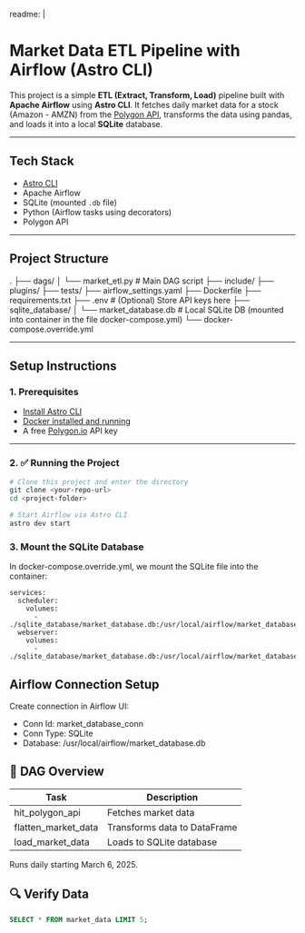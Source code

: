 readme: |
  #  Market Data ETL Pipeline with Airflow (Astro CLI)

  This project is a simple **ETL (Extract, Transform, Load)** pipeline built with **Apache Airflow** using **Astro CLI**. It fetches daily market data for a stock (Amazon - AMZN) from the [Polygon API](https://polygon.io/), transforms the data using pandas, and loads it into a local **SQLite** database.

  ---

  ##  Tech Stack

  - [Astro CLI](https://docs.astronomer.io/astro/cli/overview)
  - Apache Airflow
  - SQLite (mounted `.db` file)
  - Python (Airflow tasks using decorators)
  - Polygon API

  ---

  ##  Project Structure
.
├── dags/
│ └── market_etl.py # Main DAG script
├── include/
├── plugins/
├── tests/
├── airflow_settings.yaml
├── Dockerfile
├── requirements.txt
├── .env # (Optional) Store API keys here
├── sqlite_database/
│ └── market_database.db # Local SQLite DB (mounted into container in the file docker-compose.yml)
└── docker-compose.override.yml  

---

## Setup Instructions

### 1. Prerequisites

- [Install Astro CLI](https://docs.astronomer.io/astro/cli/install-astro)
- [Docker installed and running](https://docs.docker.com/get-docker/)
- A free [Polygon.io](https://polygon.io/) API key

---

### 2. ✅ Running the Project

```bash
# Clone this project and enter the directory
git clone <your-repo-url>
cd <project-folder>

# Start Airflow via Astro CLI
astro dev start
```
### 3. Mount the SQLite Database
In docker-compose.override.yml, we mount the SQLite file into the container:  
```
services:
  scheduler:
    volumes:
      - ./sqlite_database/market_database.db:/usr/local/airflow/market_database.db
  webserver:
    volumes:
      - ./sqlite_database/market_database.db:/usr/local/airflow/market_database.db
```
## Airflow Connection Setup
Create connection in Airflow UI:
- Conn Id: market_database_conn  
- Conn Type: SQLite  
- Database: /usr/local/airflow/market_database.db  

## 🔁 DAG Overview
| Task                | Description                      |
|---------------------|----------------------------------|
| hit_polygon_api     | Fetches market data              |
| flatten_market_data | Transforms data to DataFrame     |
| load_market_data    | Loads to SQLite database         |

Runs daily starting March 6, 2025.

## 🔍 Verify Data
```sql
SELECT * FROM market_data LIMIT 5;
